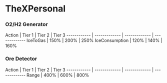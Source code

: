 # TheXPersonal

<h3> O2/H2 Generator </h3>
Action | Tier 1 | Tier 2 | Tier 3
------------ | ------------- | ------------- | -------------
IceToGas | 150% | 200% | 250%
IceConsumption | 120% | 140% | 160%

<h3> Ore Detector  </h3>
Action | Tier 1 | Tier 2 | Tier 3
------------ | ------------- | ------------- | -------------
Range | 400% | 600% | 800%


